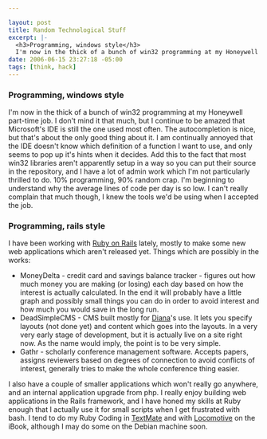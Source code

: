 ```yaml
--- 

layout: post
title: Random Technological Stuff
excerpt: |-
  <h3>Programming, windows style</h3>
  I'm now in the thick of a bunch of win32 programming at my Honeywell part-time job.  I don't mind it that much, but I continue to be amazed that Microsoft's IDE is still the one used most often.  The autocompletion is nice, but that's about the only good thing about it.  I am continually annoyed that the IDE doesn't know which definition of a function I want to use, and only seems to pop up it's hints when it decides.
date: 2006-06-15 23:27:18 -05:00
tags: [think, hack]
---
```

<h3>Programming, windows style</h3>
I'm now in the thick of a bunch of win32 programming at my Honeywell part-time job.  I don't mind it that much, but I continue to be amazed that Microsoft's IDE is still the one used most often.  The autocompletion is nice, but that's about the only good thing about it.  I am continually annoyed that the IDE doesn't know which definition of a function I want to use, and only seems to pop up it's hints when it decides.  Add this to the fact that most win32 libraries aren't apparently setup in a way so you can put their source in the repository, and I have a lot of admin work which I'm not particularly thrilled to do.   10% programming, 90% random crap.  I'm beginning to understand why the average lines of code per day is so low.  I can't really complain that much though, I knew the tools we'd be using when I accepted the job.
<h3>Programming, rails style</h3>
I have been working with <a href="http://www.rubyonrails.org">Ruby on Rails</a> lately, mostly to make some new web applications which aren't released yet.  Things which are possibly in the works:
<ul>
	<li> MoneyDelta - credit card and savings balance tracker - figures out how much money you are making (or losing) each day based on how the interest is actually calculated. In the end it will probably have a little graph and possibly small things you can do in order to avoid interest and how much you would save in the long run.</li>
	<li> DeadSimpleCMS - CMS built mostly for <a href="http://ceilingsarecool.livejournal.com">Diana</a>'s use.  It lets you specify layouts (not done yet) and content which goes into the layouts.  In a very very early stage of development, but it is actually live on a site right now.  As the name would imply, the point is to be very simple.</li>
	<li> Gathr - scholarly conference management software.  Accepts papers, assigns reviewers based on degrees of connection to avoid conflicts of interest, generally tries to make the whole conference thing easier.</li>
</ul>
I also have a couple of smaller applications which won't really go anywhere, and an internal application upgrade from php.  I really enjoy building web applications in the Rails framework, and I have honed my skills at Ruby enough that I actually use it for small scripts when I get frustrated with bash.  I tend to do my Ruby Coding in <a href="http://macromates.com">TextMate</a> and with <a href="http://locomotive.raaum.org/">Locomotive</a> on the iBook, although I may do some on the Debian machine soon.
